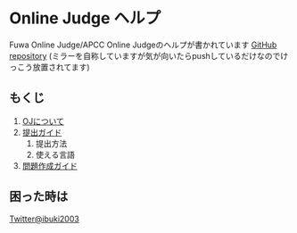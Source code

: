 # Online Judge ヘルプ

Fuwa Online Judge/APCC Online Judgeのヘルプが書かれています
[GitHub repository](https://github.com/ibuki2003/onlinejudge) (ミラーを自称していますが気が向いたらpushしているだけなのでけっこう放置されてます)

## もくじ

1. [OJについて](/oj_help/1)
2. [提出ガイド](/oj_help/2)
   1. 提出方法
   2. 使える言語
3. [問題作成ガイド](/oj_help/3)

## 困った時は

[Twitter@ibuki2003](https://twitter.com/ibuki2003)
